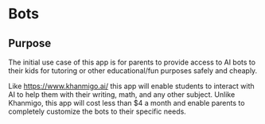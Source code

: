 # Bots

## Purpose

The initial use case of this app is for parents to provide access to AI bots to their kids for tutoring or other educational/fun purposes safely and cheaply. 

Like https://www.khanmigo.ai/ this app will enable students to interact with AI to help them with their writing, math, and any other subject. Unlike Khanmigo, this app will cost less than $4 a month and enable parents to completely customize the bots to their specific needs. 
